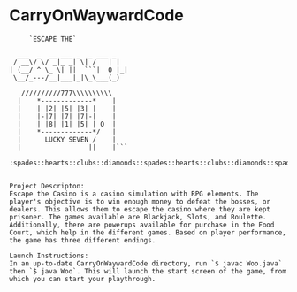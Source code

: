 # CarryOnWaywardCode

         `ESCAPE THE`


`  ___  _  __ ___ _  _ ___ _`    
` / __\/ \/ _|_ _| \| /   | |`   
`| (__/ ^ \_ \| ||  ```|  O |_|`    
` \__/_---/__|___|_|\_\___(_)`    

```    _____________________    
   //////////777\\\\\\\\\\    
  |    *-------------*    |    
  |    | |2| |5| |3| |    |    
  |    |-|7| |7| |7|-|    |    
  |    | |8| |1| |5| | O  |    
  |    *-------------*/   |    
  |      LUCKY SEVEN /    |    
  |                 ||    |```

:spades::hearts::clubs::diamonds::spades::hearts::clubs::diamonds::spades::hearts::clubs::diamonds:


Project Descripton:
Escape the Casino is a casino simulation with RPG elements. The player's objective is to win enough money to defeat the bosses, or dealers. This allows them to escape the casino where they are kept prisoner. The games available are Blackjack, Slots, and Roulette. Additionally, there are powerups available for purchase in the Food Court, which help in the different games. Based on player performance, the game has three different endings.

Launch Instructions:
In an up-to-date CarryOnWaywardCode directory, run `$ javac Woo.java` then `$ java Woo`. This will launch the start screen of the game, from which you can start your playthrough.